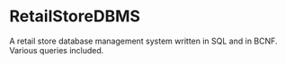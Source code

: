 # RetailStoreDBMS
A retail store database management system written in SQL and in BCNF. Various queries included.
